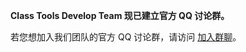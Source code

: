 **Class Tools Develop Team 现已建立官方 QQ 讨论群。**

若您想加入我们团队的官方 QQ 讨论群，请访问 [加入群聊](https://jq.qq.com/?_wv=1027&k=PYH4ldDF)。